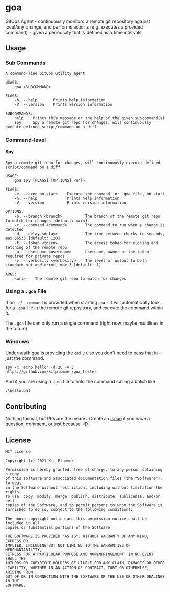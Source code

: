 # goa
GitOps Agent - continuously monitors a remote git repository against local/any change, and performs actions (e.g. executes a provided command) - given a periodicity that is defined as a time intervals

## Usage
### Sub Commands
```
A command-line GitOps utility agent

USAGE:
    goa <SUBCOMMAND>

FLAGS:
    -h, --help       Prints help information
    -V, --version    Prints version information

SUBCOMMANDS:
    help    Prints this message or the help of the given subcommand(s)
    spy     Spy a remote git repo for changes, will continuously execute defined script/command on a diff
```

### Command-level 

#### Spy
```
Spy a remote git repo for changes, will continuously execute defined script/command on a diff

USAGE:
    goa spy [FLAGS] [OPTIONS] <url>

FLAGS:
    -e, --exec-on-start    Execute the command, or .goa file, on start
    -h, --help             Prints help information
    -V, --version          Prints version information

OPTIONS:
    -b, --branch <branch>          The branch of the remote git repo to watch for changes [default: main]
    -c, --command <command>        The command to run when a change is detected
    -d, --delay <delay>            The time between checks in seconds, max 65535 [default: 120]
    -t, --token <token>            The access token for cloning and fetching of the remote repo
    -u, --username <username>      Username, owner of the token - required for private repos
    -v, --verbosity <verbosity>    The level of output to both standard out and error, max 3 [default: 1]

ARGS:
    <url>    The remote git repo to watch for changes
```

### Using a `.goa` File

If no `-c`/`--command` is provided when starting `goa` - it will automatically look for a `.goa` file in the remote git repository, and execute the command within it.

The `.goa` file can only run a single command (right now, maybe multilines in the future)

### Windows

Underneath goa is providing the `cmd /C` so you don't need to pass that in - just the command.

`spy -c 'echo hello' -d 20 -v 3 https://github.com/kitplummer/goa_tester`

And if you are using a `.goa` file to hold the command calling a batch like

```
.\hello.bat
```

## Contributing

Nothing formal, but PRs are the means. Create an [issue](https://github.com/kitplummer/goa/issues) if you have a question, comment, or just because. :D

## License

```
MIT License

Copyright (c) 2021 Kit Plummer

Permission is hereby granted, free of charge, to any person obtaining a copy
of this software and associated documentation files (the "Software"), to deal
in the Software without restriction, including without limitation the rights
to use, copy, modify, merge, publish, distribute, sublicense, and/or sell
copies of the Software, and to permit persons to whom the Software is
furnished to do so, subject to the following conditions:

The above copyright notice and this permission notice shall be included in all
copies or substantial portions of the Software.

THE SOFTWARE IS PROVIDED "AS IS", WITHOUT WARRANTY OF ANY KIND, EXPRESS OR
IMPLIED, INCLUDING BUT NOT LIMITED TO THE WARRANTIES OF MERCHANTABILITY,
FITNESS FOR A PARTICULAR PURPOSE AND NONINFRINGEMENT. IN NO EVENT SHALL THE
AUTHORS OR COPYRIGHT HOLDERS BE LIABLE FOR ANY CLAIM, DAMAGES OR OTHER
LIABILITY, WHETHER IN AN ACTION OF CONTRACT, TORT OR OTHERWISE, ARISING FROM,
OUT OF OR IN CONNECTION WITH THE SOFTWARE OR THE USE OR OTHER DEALINGS IN THE
SOFTWARE.
```
